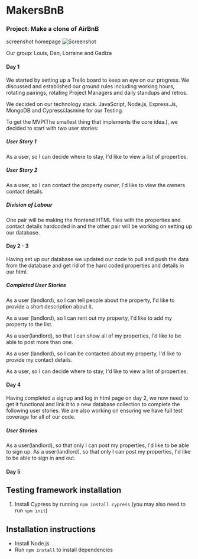 # MakersBnB


### Project: Make a clone of AirBnB
screenshot homepage
![Screenshot](https://www.dropbox.com/s/zwkfo5lw4a3p8rb/homepage.png?dl=0)

Our group: Louis, Dan, Lorraine and Gadiza

#### Day 1

We started by setting up a Trello board to keep an eye on our progress. We discussed and established our ground rules including working hours, rotating pairings, rotating Project Managers and daily standups and retros.

We decided on our technology stack. JavaScript, Node.js, Express.Js, MongoDB and Cypress/Jasmine for our Testing.

To get the MVP(The smallest thing that implements the core idea.), we decided to start with two user stories:

##### User Story 1

As a user, so I can decide where to stay, I'd like to view a list of properties.

##### User Story 2

As a user, so I can contact the property owner, I'd like to view the owners contact details.

##### Division of Labour

One pair will be making the frontend HTML files with the properties and contact details hardcoded in and the other pair will be working on setting up our database.


#### Day 2 - 3

Having set up our database we updated our code to pull and push the data from the database and get rid of the hard coded properties and details in our html.

##### Completed User Stories

As a user (landlord), so I can tell people about the property, I'd like to provide a short description about it.

As a user (landlord), so I can rent out my property, I'd like to add my property to the list.

As a user(landlord), so that I can show all of my properties, I'd like to be able to post more than one.

As a user (landlord), so I can be contacted about my property, I'd like to provide my contact details.

As a user, so I can decide where to stay, I'd like to view a list of properties.

#### Day 4

Having completed a signup and log in html page on day 2, we now need to get it functional and link it to a new database collection to complete the following user stories. We are also working on ensuring we have full test coverage for all of our code.

##### User Stories

As a user(landlord), so that only I can post my properties, I'd like to be able to sign up.
As a user(landlord), so that only I can post my properties, I'd like to be able to sign in and out.

#### Day 5




Testing framework installation
-----

1. Install Cypress by running `npm install cypress` (you may also need to run `npm init`)


Installation instructions
-----

- Install Node.js
- Run `npm install` to install dependencies
